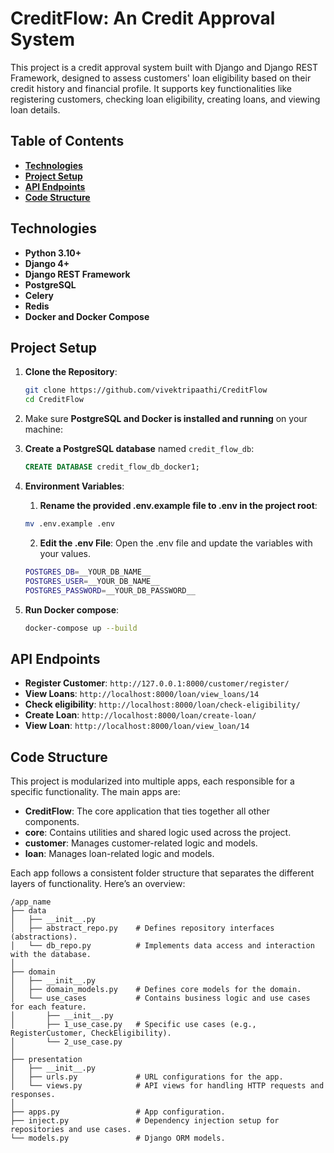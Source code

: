 # CreditFlow: An Credit Approval System

This project is a credit approval system built with Django and Django REST Framework, designed to assess customers' loan eligibility based on their credit history and financial profile. It supports key functionalities like registering customers, checking loan eligibility, creating loans, and viewing loan details.

## Table of Contents

- **[Technologies](#technologies)**
- **[Project Setup](#project-setup)**
- **[API Endpoints](#api-endpoints)**
- **[Code Structure](#code-structure)**

## Technologies

- **Python 3.10+**
- **Django 4+**
- **Django REST Framework**
- **PostgreSQL**
- **Celery**
- **Redis**
- **Docker and Docker Compose**

## Project Setup

1. **Clone the Repository**:

    ```bash
    git clone https://github.com/vivektripaathi/CreditFlow
    cd CreditFlow
    ```

2. Make sure **PostgreSQL and Docker is installed and running** on your machine:

3. **Create a PostgreSQL database** named `credit_flow_db`:

    ```sql
    CREATE DATABASE credit_flow_db_docker1;
    ```

3. **Environment Variables**:

    1. **Rename the provided .env.example file to .env in the project root**:

    ```bash
    mv .env.example .env
    ```

    2. **Edit the .env File**: Open the .env file and update the variables with your values.

    ```bash
    POSTGRES_DB=__YOUR_DB_NAME__
    POSTGRES_USER=__YOUR_DB_NAME__
    POSTGRES_PASSWORD=__YOUR_DB_PASSWORD__
    ```

4. **Run Docker compose**:

    ```bash
    docker-compose up --build
    ```

## API Endpoints

- **Register Customer**: `http://127.0.0.1:8000/customer/register/`
- **View Loans**: `http://localhost:8000/loan/view_loans/14`
- **Check eligibility**: `http://localhost:8000/loan/check-eligibility/`
- **Create Loan**: `http://localhost:8000/loan/create-loan/`
- **View Loan**: `http://localhost:8000/loan/view_loan/14`

## Code Structure

This project is modularized into multiple apps, each responsible for a specific functionality. The main apps are:

- **CreditFlow**: The core application that ties together all other components.
- **core**: Contains utilities and shared logic used across the project.
- **customer**: Manages customer-related logic and models.
- **loan**: Manages loan-related logic and models.

Each app follows a consistent folder structure that separates the different layers of functionality. Here’s an overview:

```plaintext
/app_name
├── data
│   ├── __init__.py
│   ├── abstract_repo.py    # Defines repository interfaces (abstractions).
│   └── db_repo.py          # Implements data access and interaction with the database.
│
├── domain
│   ├── __init__.py
│   ├── domain_models.py    # Defines core models for the domain.
│   └── use_cases           # Contains business logic and use cases for each feature.
│       ├── __init__.py
│       ├── 1_use_case.py   # Specific use cases (e.g., RegisterCustomer, CheckEligibility).
│       └── 2_use_case.py
│
├── presentation
│   ├── __init__.py
│   ├── urls.py             # URL configurations for the app.
│   └── views.py            # API views for handling HTTP requests and responses.
│
├── apps.py                 # App configuration.
├── inject.py               # Dependency injection setup for repositories and use cases.
└── models.py               # Django ORM models.

```